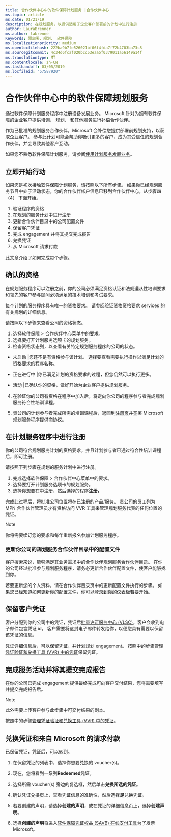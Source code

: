```yaml
---
title: 合作伙伴中心中的软件保障计划服务 |合作伙伴中心
ms.topic: article
ms.date: 01/21/19
description: 在规划服务，以提供适用于企业客户部署前的计划中进行注册
author: LauraBrenner
ms.author: labrenne
Keywords: 预部署，规划、 软件保障
ms.localizationpriority: medium
ms.openlocfilehash: 222ba9b7fe526021bf06f4fda7f72b4703ba73c8
ms.sourcegitcommit: 4c34d6fcaf020bcc53eaa5f0379011a56149a14f
ms.translationtype: MT
ms.contentlocale: zh-CN
ms.lasthandoff: 03/05/2019
ms.locfileid: "57587920"
---
```

# <a name="software-assurance-planning-services-in-partner-center"></a>合作伙伴中心中的软件保障规划服务

通过软件保障计划服务程序中注册设备发展业务。 Microsoft 针对为拥有软件保障的企业客户提供培训、 规划、 和其他服务进行补偿合作伙伴。

作为已批准的规划服务合作伙伴，Microsoft 会补偿您提供部署前规划支持，以获取企业客户。 参与此计划可能会帮助你吸引更多的客户，成为其受信任的规划合作伙伴，并会导致其他客户互动。

如果您不熟悉软件保障计划服务，请参阅[使用计划服务发展业务](https://planningservices.partners.extranet.microsoft.com/en/Pages/default.aspx)。


## <a name="get-started"></a>立即开始行动

如果您是初次接触软件保障计划服务，请按照以下所有步骤。 如果你已经规划服务节目中处于活动状态，你的合作伙伴帐户信息已移到合作伙伴中心，从步骤四 （4） 下面开始。 

1. 验证程序的资格 
2. 在规划的服务计划中进行注册
3. 更新合作伙伴目录中的公司配置文件
4. 保留客户凭证 
5. 完成 engagement 并将其提交完成报告
6. 兑换凭证 
7. 从 Microsoft 请求付款

此文章介绍了如何完成每个步骤。

## <a name="confirm-eligibility"></a>确认的资格

在规划服务程序可以注册之前，你的公司必须满足资格认证和法规遵从性培训要求和领先的客户参与顾问必须满足的技术培训和考试要求。 

每个计划的服务程序具有唯一的资格要求。 请参阅[验证资格](https://planningservices.partners.extranet.microsoft.com/en/Pages/partnereligibilityrequirements.aspx)资格要求 services 的有关规划的详细信息。

请按照以下步骤来查看公司的资格状态。

1. 选择软件保障 > 合作伙伴中心菜单中的要求。 
2. 选择要打开计划服务选项卡的规划服务。
3. 检查资格状态列，以查看有关特定规划服务程序的公司的状态。 

- 未启动 |您还不是有资格参与该计划。 选择要查看需要执行操作以满足计划的资格要求的程序名称。

- 正在进行中 |你已满足计划的资格要求的过程，但您仍然可以执行更多。

- 活动 |已确认你的资格，做好开始为企业客户提供规划服务。 

4. 在验证你的公司有资格在程序中加入后，将定向你公司的程序参与者完成规划服务符合性培训课程。 

5. 贵公司的计划参与者完成所需的培训课程后，返回到[注册页](https://planningservices.partners.extranet.microsoft.com/en/Pages/GetRegistered.aspx)并签署 Microsoft 规划服务程序提供商协议。 

## <a name="enroll-in-the-planning-services-program"></a>在计划服务程序中进行注册

你的公司符合规划服务计划的资格要求，并且计划参与者已通过符合性培训课程后，即可注册。 

请按照下列步骤在规划的服务计划中进行注册。

1. 完成选择软件保障 > 合作伙伴中心菜单中的要求。 
2. 选择要打开计划服务选项卡的规划服务。
3. 选择你想要在中注册，然后选择的程序**注册。**

完成此过程后，将批准公司位置将在已注册的产品/服务。 贵公司的员工列为 MPN 合作伙伴管理员才有资格访问 VVR 工具来管理规划服务代表的任何位置的凭证。
>[!Note]
> 你将需要续订您的要求和每年重新报名参加计划服务程序。

### <a name="update-your-companys-profile-in-the-planning-services-partner-directory"></a>更新你公司的规划服务合作伙伴目录中的配置文件 

客户搜索来说，能够满足其业务需求中的合作伙伴[规划服务合作伙伴目录](https://directory.partners.extranet.microsoft.com/psbproviders/)。 在你的公司经过批准参与规划服务程序，请务必更新合作伙伴配置文件，使客户能够找到你。 

若要更新您的个人资料，请在合作伙伴目录页中的更新配置文件执行的步骤。 如果您已经知道如何更新你的配置文件，你可以[登录到你的仪表板](https://planningservices.partners.extranet.microsoft.com/en/Pages/dashboard.aspx)若要开始。  

## <a name="reserve-customer-voucher"></a>保留客户凭证

客户分配到你的公司中的凭证，凭证后[批量许可服务中心 (VLSC)](https://www.microsoft.com/Licensing/servicecenter/default.aspx)，客户会收到电子邮件包含凭证 id。 客户需要将这封电子邮件转发给你，以便您具有需要以保留该凭证的信息。 

凭证详细信息后，可以保留凭证，并计划规划 engagement。 按照中的步骤[管理凭证验证和兑换工具 (VVR) 中的凭证](voucher-validation-tool.md)保留凭证。  

## <a name="complete-the-engagement-and-submit-completion-report"></a>完成服务活动并将其提交完成报告

在你的公司已完成 engagement 提供最终完成可向客户交付结果，您将需要填写并提交完成报告后。

>[!NOTE]
> 此外需要上传客户参与此步骤中可交付结果的副本。 


按照中的步骤[管理凭证验证和兑换工具 (VVR) 中的凭证](voucher-validation-tool.md)。

## <a name="redeem-a-voucher-and-request-payment-from-microsoft"></a>兑换凭证和来自 Microsoft 的请求付款

已保留凭证，凭证后，可以转到。 

1. 在保留凭证的列表中，选择你想要兑换的 voucher(s)。 
2. 现在，您将看到一系列**Redeemed**凭证。
3. 选择所需 voucher(s) 旁边的复选框，然后单击**兑换所选的凭证**。
4. 确认凭证兑换页上，查看凭证信息的准确性，然后选择**是**兑换凭证。

5. 若要创建的声明，请选择**创建的声明**，或在凭证的详细信息页上，选择**创建声明**。

6. 选择**创建的声明**将进入[软件保障凭证权益 (SAVB) 在线支付工具](https://planningservices.partners.extranet.microsoft.com/en/Pages/getpaid.aspx)为了发票 Microsoft。



